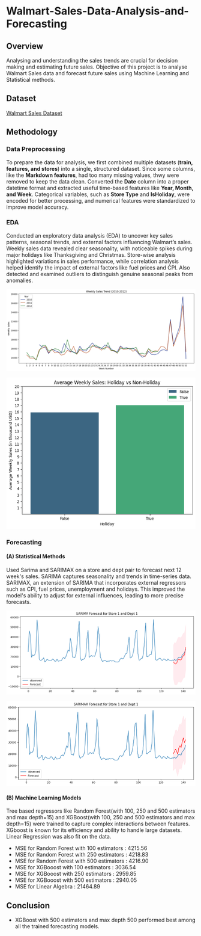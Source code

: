 # Walmart-Sales-Data-Analysis-and-Forecasting

## Overview
Analysing and understanding the sales trends are crucial for decision making and estimating future sales. Objective of this project is to analyse Walmart Sales data and forecast future sales using Machine Learning and Statistical methods.

## Dataset
[Walmart Sales Dataset](https://www.kaggle.com/datasets/aslanahmedov/walmart-sales-forecast/data)

## Methodology

### Data Preprocessing
To prepare the data for analysis, we first combined multiple datasets (**train, features, and stores**) into a single, structured dataset. Since some columns, like the **Markdown features**, had too many missing values, thwy were removed to keep the data clean. Converted the **Date** column into a proper datetime format and extracted useful time-based features like **Year, Month, and Week**. Categorical variables, such as **Store Type** and **IsHoliday**, were encoded for better processing, and numerical features were standardized to improve model accuracy.

### EDA
Conducted an exploratory data analysis (EDA) to uncover key sales patterns, seasonal trends, and external factors influencing Walmart’s sales. Weekly sales data revealed clear seasonality, with noticeable spikes during major holidays like Thanksgiving and Christmas. Store-wise analysis highlighted variations in sales performance, while correlation analysis helped identify the impact of external factors like fuel prices and CPI. Also detected and examined outliers to distinguish genuine seasonal peaks from anomalies. 

![Image 1](Images/Weekly_Sales_Trend.png)  

![Image 2](Images/Holiday_Effect_on_Sales.png)

### Forecasting
#### (A) Statistical Methods
Used Sarima and SARIMAX on a store and dept pair to forecast next 12 week's sales. SARIMA captures seasonality and trends in time-series data. SARIMAX, an extension of SARIMA that incorporates external regressors such as CPI, fuel prices, unemployment and holidays. This improved the model's ability to adjust for external influences, leading to more precise forecasts.

![Image 3](Images/SARIMA_Forecasting.png)

![Image 4](Images/SARIMAX_Forecasting.png)


#### (B) Machine Learning Models
Tree based regressors like Random Forest(with 100, 250 and 500 estimators and max depth=15) and XGBoost(with 100, 250 and 500 estimators and max depth=15) were trained to capture complex interactions between features. XGboost is known for its efficiency and ability to handle large datasets. Linear Regression was also fit on the data.
- MSE for Random Forest with 100 estimators : 4215.56
- MSE for Random Forest with 250 estimators : 4218.83
- MSE for Random Forest with 500 estimators : 4216.90
- MSE for XGBooost with 100 estimators : 3036.54
- MSE for XGBooost with 250 estimators : 2959.85
- MSE for XGBooost with 500 estimators : 2940.05
- MSE for Linear Algebra : 21464.89

## Conclusion
- XGBoost with 500 estimators and max depth 500 performed best among all the trained forecasting models.


